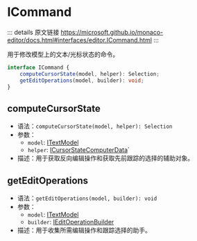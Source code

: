 # ICommand

<backTop />
        
::: details 原文链接
https://microsoft.github.io/monaco-editor/docs.html#interfaces/editor.ICommand.html
:::

用于修改模型上的文本/光标状态的命令。

```ts
interface ICommand {
    computeCursorState(model, helper): Selection;
    getEditOperations(model, builder): void;
}
```

## computeCursorState
- 语法：`computeCursorState(model, helper): Selection`
- 参数：
  - `model`: [ITextModel](/api/editor/ITextModel.md)
  - `helper`: [ICursorStateComputerData](/api/editor/ICursorStateComputerData.md)`
- 描述：用于获取反向编辑操作和获取先前跟踪的选择的辅助对象。

## getEditOperations
- 语法：`getEditOperations(model, builder): void`
- 参数：
  - `model`: [ITextModel](/api/editor/ITextModel.md)
  - `builder`: [IEditOperationBuilder](/api/editor/IEditOperationBuilder.md)
- 描述：用于收集所需编辑操作和跟踪选择的助手。

